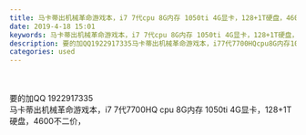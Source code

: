 ```yaml
---
title: 马卡蒂出机械革命游戏本，i7 7代cpu 8G内存 1050ti 4G显卡，128+1T硬盘，4600不二价，
date: 2019-4-18 15:01
keywords: 马卡蒂出机械革命游戏本，i7 7代cpu 8G内存 1050ti 4G显卡，128+1T硬盘，4600不二价，
description: 要的加QQ1922917335马卡蒂出机械革命游戏本，i77代7700HQcpu8G内存1050ti4G显卡，128+1T硬盘，4600不二价，
categories: used
---
```

<td class="t_f" id="postmessage_3539758">

<br/>
<br/>
要的加QQ 1922917335<br/>
马卡蒂出机械革命游戏本，i7 7代7700HQ cpu 8G内存 1050ti 4G显卡，128+1T硬盘，4600不二价，</td>
